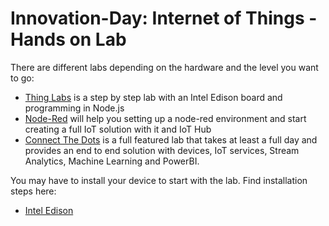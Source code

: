 # Innovation-Day: Internet of Things - Hands on Lab

There are different labs depending on the hardware and the level you want to go:
* [Thing Labs](http://thinglabs.io/labs/edison/) is a step by step lab with an Intel Edison board and programming in Node.js
* [Node-Red](node-red_lab.md) will help you setting up a node-red environment and start creating a full IoT solution with it and IoT Hub
* [Connect The Dots](http://connectthedots.io) is a full featured lab that takes at least a full day and provides an end to end solution with devices, IoT services, Stream Analytics, Machine Learning and PowerBI.

You may have to install your device to start with the lab. Find installation steps here:
* [Intel Edison](installedison.md)







